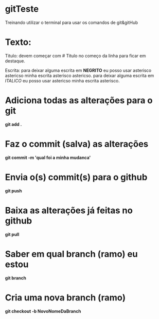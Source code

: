# gitTeste
Treinando utilizar o terminal para usar os comandos de git&amp;gitHub

# Texto:

Titulo: devem começar com # Titulo no começo da linha para ficar em destaque.

Escrita: para deixar alguma escrita em **NEGRITO** eu posso usar
asterisco astericso minha escrita asterisco astericso.  para deixar alguma escrita em *ITALICO* eu posso usar
astericso minha escrita asterisco.

# Adiciona todas as alterações para o git
**git add .**

# Faz o commit (salva) as alterações
**git commit -m 'qual foi a minha mudanca'**

# Envia o(s) commit(s) para o github
**git push**

# Baixa as alterações já feitas no github
**git pull**

# Saber em qual branch (ramo) eu estou
**git branch**

# Cria uma nova branch (ramo)
**git checkout -b NovoNomeDaBranch**
